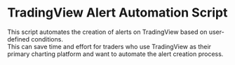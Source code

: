 # TradingView Alert Automation Script

This script automates the creation of alerts on TradingView based on user-defined conditions.</br> 
This can save time and effort for traders who use TradingView as their primary charting platform and want to automate the alert creation process.
